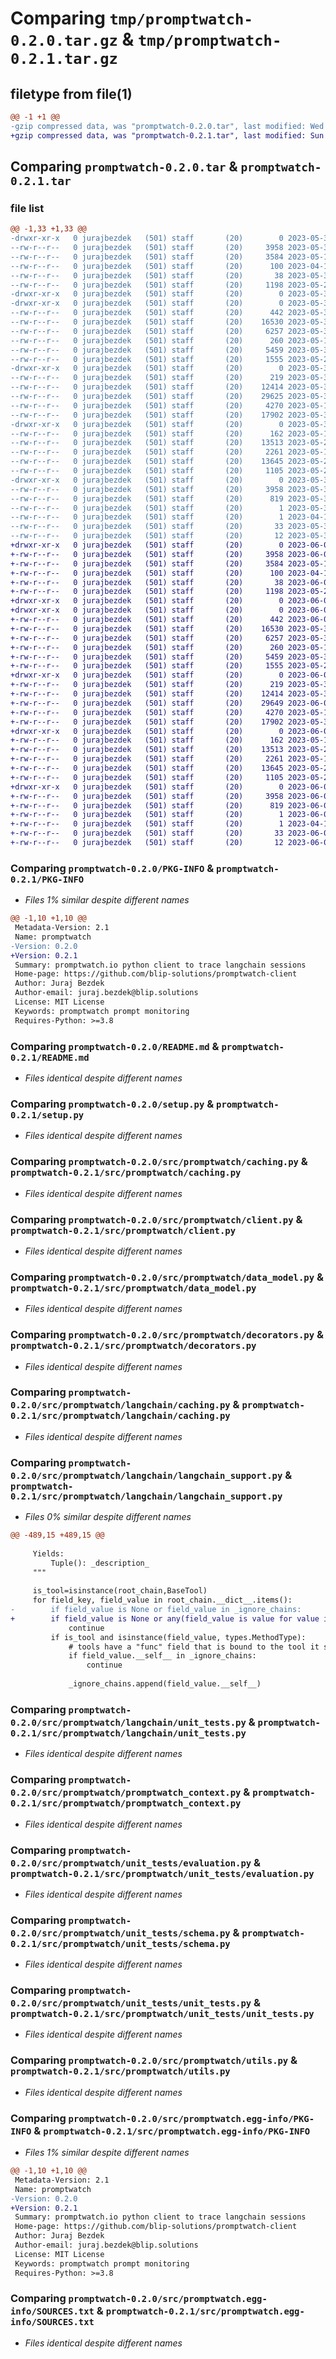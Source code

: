 # Comparing `tmp/promptwatch-0.2.0.tar.gz` & `tmp/promptwatch-0.2.1.tar.gz`

## filetype from file(1)

```diff
@@ -1 +1 @@
-gzip compressed data, was "promptwatch-0.2.0.tar", last modified: Wed May 31 21:52:59 2023, max compression
+gzip compressed data, was "promptwatch-0.2.1.tar", last modified: Sun Jun  4 13:25:55 2023, max compression
```

## Comparing `promptwatch-0.2.0.tar` & `promptwatch-0.2.1.tar`

### file list

```diff
@@ -1,33 +1,33 @@
-drwxr-xr-x   0 jurajbezdek   (501) staff       (20)        0 2023-05-31 21:52:59.873867 promptwatch-0.2.0/
--rw-r--r--   0 jurajbezdek   (501) staff       (20)     3958 2023-05-31 21:52:59.873675 promptwatch-0.2.0/PKG-INFO
--rw-r--r--   0 jurajbezdek   (501) staff       (20)     3584 2023-05-19 10:25:10.000000 promptwatch-0.2.0/README.md
--rw-r--r--   0 jurajbezdek   (501) staff       (20)      100 2023-04-17 11:00:59.000000 promptwatch-0.2.0/pyproject.toml
--rw-r--r--   0 jurajbezdek   (501) staff       (20)       38 2023-05-31 21:52:59.873924 promptwatch-0.2.0/setup.cfg
--rw-r--r--   0 jurajbezdek   (501) staff       (20)     1198 2023-05-24 21:47:14.000000 promptwatch-0.2.0/setup.py
-drwxr-xr-x   0 jurajbezdek   (501) staff       (20)        0 2023-05-31 21:52:59.863236 promptwatch-0.2.0/src/
-drwxr-xr-x   0 jurajbezdek   (501) staff       (20)        0 2023-05-31 21:52:59.866986 promptwatch-0.2.0/src/promptwatch/
--rw-r--r--   0 jurajbezdek   (501) staff       (20)      442 2023-05-31 21:34:10.000000 promptwatch-0.2.0/src/promptwatch/__init__.py
--rw-r--r--   0 jurajbezdek   (501) staff       (20)    16530 2023-05-31 21:34:19.000000 promptwatch-0.2.0/src/promptwatch/caching.py
--rw-r--r--   0 jurajbezdek   (501) staff       (20)     6257 2023-05-30 16:43:11.000000 promptwatch-0.2.0/src/promptwatch/client.py
--rw-r--r--   0 jurajbezdek   (501) staff       (20)      260 2023-05-19 10:25:10.000000 promptwatch-0.2.0/src/promptwatch/constants.py
--rw-r--r--   0 jurajbezdek   (501) staff       (20)     5459 2023-05-30 20:36:31.000000 promptwatch-0.2.0/src/promptwatch/data_model.py
--rw-r--r--   0 jurajbezdek   (501) staff       (20)     1555 2023-05-23 20:20:02.000000 promptwatch-0.2.0/src/promptwatch/decorators.py
-drwxr-xr-x   0 jurajbezdek   (501) staff       (20)        0 2023-05-31 21:52:59.870533 promptwatch-0.2.0/src/promptwatch/langchain/
--rw-r--r--   0 jurajbezdek   (501) staff       (20)      219 2023-05-30 19:26:54.000000 promptwatch-0.2.0/src/promptwatch/langchain/__init__.py
--rw-r--r--   0 jurajbezdek   (501) staff       (20)    12414 2023-05-31 20:26:52.000000 promptwatch-0.2.0/src/promptwatch/langchain/caching.py
--rw-r--r--   0 jurajbezdek   (501) staff       (20)    29625 2023-05-31 09:25:01.000000 promptwatch-0.2.0/src/promptwatch/langchain/langchain_support.py
--rw-r--r--   0 jurajbezdek   (501) staff       (20)     4270 2023-05-19 10:25:10.000000 promptwatch-0.2.0/src/promptwatch/langchain/unit_tests.py
--rw-r--r--   0 jurajbezdek   (501) staff       (20)    17902 2023-05-31 18:53:06.000000 promptwatch-0.2.0/src/promptwatch/promptwatch_context.py
-drwxr-xr-x   0 jurajbezdek   (501) staff       (20)        0 2023-05-31 21:52:59.872453 promptwatch-0.2.0/src/promptwatch/unit_tests/
--rw-r--r--   0 jurajbezdek   (501) staff       (20)      162 2023-05-19 10:25:10.000000 promptwatch-0.2.0/src/promptwatch/unit_tests/__init__.py
--rw-r--r--   0 jurajbezdek   (501) staff       (20)    13513 2023-05-20 12:19:55.000000 promptwatch-0.2.0/src/promptwatch/unit_tests/evaluation.py
--rw-r--r--   0 jurajbezdek   (501) staff       (20)     2261 2023-05-19 10:25:10.000000 promptwatch-0.2.0/src/promptwatch/unit_tests/schema.py
--rw-r--r--   0 jurajbezdek   (501) staff       (20)    13645 2023-05-24 14:32:24.000000 promptwatch-0.2.0/src/promptwatch/unit_tests/unit_tests.py
--rw-r--r--   0 jurajbezdek   (501) staff       (20)     1105 2023-05-24 13:30:08.000000 promptwatch-0.2.0/src/promptwatch/utils.py
-drwxr-xr-x   0 jurajbezdek   (501) staff       (20)        0 2023-05-31 21:52:59.869110 promptwatch-0.2.0/src/promptwatch.egg-info/
--rw-r--r--   0 jurajbezdek   (501) staff       (20)     3958 2023-05-31 21:52:59.000000 promptwatch-0.2.0/src/promptwatch.egg-info/PKG-INFO
--rw-r--r--   0 jurajbezdek   (501) staff       (20)      819 2023-05-31 21:52:59.000000 promptwatch-0.2.0/src/promptwatch.egg-info/SOURCES.txt
--rw-r--r--   0 jurajbezdek   (501) staff       (20)        1 2023-05-31 21:52:59.000000 promptwatch-0.2.0/src/promptwatch.egg-info/dependency_links.txt
--rw-r--r--   0 jurajbezdek   (501) staff       (20)        1 2023-04-17 11:10:06.000000 promptwatch-0.2.0/src/promptwatch.egg-info/not-zip-safe
--rw-r--r--   0 jurajbezdek   (501) staff       (20)       33 2023-05-31 21:52:59.000000 promptwatch-0.2.0/src/promptwatch.egg-info/requires.txt
--rw-r--r--   0 jurajbezdek   (501) staff       (20)       12 2023-05-31 21:52:59.000000 promptwatch-0.2.0/src/promptwatch.egg-info/top_level.txt
+drwxr-xr-x   0 jurajbezdek   (501) staff       (20)        0 2023-06-04 13:25:55.370855 promptwatch-0.2.1/
+-rw-r--r--   0 jurajbezdek   (501) staff       (20)     3958 2023-06-04 13:25:55.370697 promptwatch-0.2.1/PKG-INFO
+-rw-r--r--   0 jurajbezdek   (501) staff       (20)     3584 2023-05-19 10:25:10.000000 promptwatch-0.2.1/README.md
+-rw-r--r--   0 jurajbezdek   (501) staff       (20)      100 2023-04-17 11:00:59.000000 promptwatch-0.2.1/pyproject.toml
+-rw-r--r--   0 jurajbezdek   (501) staff       (20)       38 2023-06-04 13:25:55.370897 promptwatch-0.2.1/setup.cfg
+-rw-r--r--   0 jurajbezdek   (501) staff       (20)     1198 2023-05-24 21:47:14.000000 promptwatch-0.2.1/setup.py
+drwxr-xr-x   0 jurajbezdek   (501) staff       (20)        0 2023-06-04 13:25:55.363488 promptwatch-0.2.1/src/
+drwxr-xr-x   0 jurajbezdek   (501) staff       (20)        0 2023-06-04 13:25:55.366706 promptwatch-0.2.1/src/promptwatch/
+-rw-r--r--   0 jurajbezdek   (501) staff       (20)      442 2023-06-04 13:23:24.000000 promptwatch-0.2.1/src/promptwatch/__init__.py
+-rw-r--r--   0 jurajbezdek   (501) staff       (20)    16530 2023-05-31 21:34:19.000000 promptwatch-0.2.1/src/promptwatch/caching.py
+-rw-r--r--   0 jurajbezdek   (501) staff       (20)     6257 2023-05-30 16:43:11.000000 promptwatch-0.2.1/src/promptwatch/client.py
+-rw-r--r--   0 jurajbezdek   (501) staff       (20)      260 2023-05-19 10:25:10.000000 promptwatch-0.2.1/src/promptwatch/constants.py
+-rw-r--r--   0 jurajbezdek   (501) staff       (20)     5459 2023-05-30 20:36:31.000000 promptwatch-0.2.1/src/promptwatch/data_model.py
+-rw-r--r--   0 jurajbezdek   (501) staff       (20)     1555 2023-05-23 20:20:02.000000 promptwatch-0.2.1/src/promptwatch/decorators.py
+drwxr-xr-x   0 jurajbezdek   (501) staff       (20)        0 2023-06-04 13:25:55.369254 promptwatch-0.2.1/src/promptwatch/langchain/
+-rw-r--r--   0 jurajbezdek   (501) staff       (20)      219 2023-05-30 19:26:54.000000 promptwatch-0.2.1/src/promptwatch/langchain/__init__.py
+-rw-r--r--   0 jurajbezdek   (501) staff       (20)    12414 2023-05-31 20:26:52.000000 promptwatch-0.2.1/src/promptwatch/langchain/caching.py
+-rw-r--r--   0 jurajbezdek   (501) staff       (20)    29649 2023-06-04 13:06:19.000000 promptwatch-0.2.1/src/promptwatch/langchain/langchain_support.py
+-rw-r--r--   0 jurajbezdek   (501) staff       (20)     4270 2023-05-19 10:25:10.000000 promptwatch-0.2.1/src/promptwatch/langchain/unit_tests.py
+-rw-r--r--   0 jurajbezdek   (501) staff       (20)    17902 2023-05-31 18:53:06.000000 promptwatch-0.2.1/src/promptwatch/promptwatch_context.py
+drwxr-xr-x   0 jurajbezdek   (501) staff       (20)        0 2023-06-04 13:25:55.370332 promptwatch-0.2.1/src/promptwatch/unit_tests/
+-rw-r--r--   0 jurajbezdek   (501) staff       (20)      162 2023-05-19 10:25:10.000000 promptwatch-0.2.1/src/promptwatch/unit_tests/__init__.py
+-rw-r--r--   0 jurajbezdek   (501) staff       (20)    13513 2023-05-20 12:19:55.000000 promptwatch-0.2.1/src/promptwatch/unit_tests/evaluation.py
+-rw-r--r--   0 jurajbezdek   (501) staff       (20)     2261 2023-05-19 10:25:10.000000 promptwatch-0.2.1/src/promptwatch/unit_tests/schema.py
+-rw-r--r--   0 jurajbezdek   (501) staff       (20)    13645 2023-05-24 14:32:24.000000 promptwatch-0.2.1/src/promptwatch/unit_tests/unit_tests.py
+-rw-r--r--   0 jurajbezdek   (501) staff       (20)     1105 2023-05-24 13:30:08.000000 promptwatch-0.2.1/src/promptwatch/utils.py
+drwxr-xr-x   0 jurajbezdek   (501) staff       (20)        0 2023-06-04 13:25:55.367854 promptwatch-0.2.1/src/promptwatch.egg-info/
+-rw-r--r--   0 jurajbezdek   (501) staff       (20)     3958 2023-06-04 13:25:55.000000 promptwatch-0.2.1/src/promptwatch.egg-info/PKG-INFO
+-rw-r--r--   0 jurajbezdek   (501) staff       (20)      819 2023-06-04 13:25:55.000000 promptwatch-0.2.1/src/promptwatch.egg-info/SOURCES.txt
+-rw-r--r--   0 jurajbezdek   (501) staff       (20)        1 2023-06-04 13:25:55.000000 promptwatch-0.2.1/src/promptwatch.egg-info/dependency_links.txt
+-rw-r--r--   0 jurajbezdek   (501) staff       (20)        1 2023-04-17 11:10:06.000000 promptwatch-0.2.1/src/promptwatch.egg-info/not-zip-safe
+-rw-r--r--   0 jurajbezdek   (501) staff       (20)       33 2023-06-04 13:25:55.000000 promptwatch-0.2.1/src/promptwatch.egg-info/requires.txt
+-rw-r--r--   0 jurajbezdek   (501) staff       (20)       12 2023-06-04 13:25:55.000000 promptwatch-0.2.1/src/promptwatch.egg-info/top_level.txt
```

### Comparing `promptwatch-0.2.0/PKG-INFO` & `promptwatch-0.2.1/PKG-INFO`

 * *Files 1% similar despite different names*

```diff
@@ -1,10 +1,10 @@
 Metadata-Version: 2.1
 Name: promptwatch
-Version: 0.2.0
+Version: 0.2.1
 Summary: promptwatch.io python client to trace langchain sessions
 Home-page: https://github.com/blip-solutions/promptwatch-client
 Author: Juraj Bezdek
 Author-email: juraj.bezdek@blip.solutions
 License: MIT License
 Keywords: promptwatch prompt monitoring
 Requires-Python: >=3.8
```

### Comparing `promptwatch-0.2.0/README.md` & `promptwatch-0.2.1/README.md`

 * *Files identical despite different names*

### Comparing `promptwatch-0.2.0/setup.py` & `promptwatch-0.2.1/setup.py`

 * *Files identical despite different names*

### Comparing `promptwatch-0.2.0/src/promptwatch/caching.py` & `promptwatch-0.2.1/src/promptwatch/caching.py`

 * *Files identical despite different names*

### Comparing `promptwatch-0.2.0/src/promptwatch/client.py` & `promptwatch-0.2.1/src/promptwatch/client.py`

 * *Files identical despite different names*

### Comparing `promptwatch-0.2.0/src/promptwatch/data_model.py` & `promptwatch-0.2.1/src/promptwatch/data_model.py`

 * *Files identical despite different names*

### Comparing `promptwatch-0.2.0/src/promptwatch/decorators.py` & `promptwatch-0.2.1/src/promptwatch/decorators.py`

 * *Files identical despite different names*

### Comparing `promptwatch-0.2.0/src/promptwatch/langchain/caching.py` & `promptwatch-0.2.1/src/promptwatch/langchain/caching.py`

 * *Files identical despite different names*

### Comparing `promptwatch-0.2.0/src/promptwatch/langchain/langchain_support.py` & `promptwatch-0.2.1/src/promptwatch/langchain/langchain_support.py`

 * *Files 0% similar despite different names*

```diff
@@ -489,15 +489,15 @@
 
     Yields:
         Tuple(): _description_
     """
 
     is_tool=isinstance(root_chain,BaseTool) 
     for field_key, field_value in root_chain.__dict__.items():
-        if field_value is None or field_value in _ignore_chains:
+        if field_value is None or any(field_value is value for value in _ignore_chains):
             continue
         if is_tool and isinstance(field_value, types.MethodType):
             # tools have a "func" field that is bound to the tool it self
             if field_value.__self__ in _ignore_chains:
                 continue
 
             _ignore_chains.append(field_value.__self__)
```

### Comparing `promptwatch-0.2.0/src/promptwatch/langchain/unit_tests.py` & `promptwatch-0.2.1/src/promptwatch/langchain/unit_tests.py`

 * *Files identical despite different names*

### Comparing `promptwatch-0.2.0/src/promptwatch/promptwatch_context.py` & `promptwatch-0.2.1/src/promptwatch/promptwatch_context.py`

 * *Files identical despite different names*

### Comparing `promptwatch-0.2.0/src/promptwatch/unit_tests/evaluation.py` & `promptwatch-0.2.1/src/promptwatch/unit_tests/evaluation.py`

 * *Files identical despite different names*

### Comparing `promptwatch-0.2.0/src/promptwatch/unit_tests/schema.py` & `promptwatch-0.2.1/src/promptwatch/unit_tests/schema.py`

 * *Files identical despite different names*

### Comparing `promptwatch-0.2.0/src/promptwatch/unit_tests/unit_tests.py` & `promptwatch-0.2.1/src/promptwatch/unit_tests/unit_tests.py`

 * *Files identical despite different names*

### Comparing `promptwatch-0.2.0/src/promptwatch/utils.py` & `promptwatch-0.2.1/src/promptwatch/utils.py`

 * *Files identical despite different names*

### Comparing `promptwatch-0.2.0/src/promptwatch.egg-info/PKG-INFO` & `promptwatch-0.2.1/src/promptwatch.egg-info/PKG-INFO`

 * *Files 1% similar despite different names*

```diff
@@ -1,10 +1,10 @@
 Metadata-Version: 2.1
 Name: promptwatch
-Version: 0.2.0
+Version: 0.2.1
 Summary: promptwatch.io python client to trace langchain sessions
 Home-page: https://github.com/blip-solutions/promptwatch-client
 Author: Juraj Bezdek
 Author-email: juraj.bezdek@blip.solutions
 License: MIT License
 Keywords: promptwatch prompt monitoring
 Requires-Python: >=3.8
```

### Comparing `promptwatch-0.2.0/src/promptwatch.egg-info/SOURCES.txt` & `promptwatch-0.2.1/src/promptwatch.egg-info/SOURCES.txt`

 * *Files identical despite different names*

